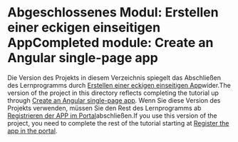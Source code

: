 # <a name="completed-module-create-an-angular-single-page-app"></a><span data-ttu-id="1b5fa-101">Abgeschlossenes Modul: Erstellen einer eckigen einseitigen App</span><span class="sxs-lookup"><span data-stu-id="1b5fa-101">Completed module: Create an Angular single-page app</span></span>

<span data-ttu-id="1b5fa-102">Die Version des Projekts in diesem Verzeichnis spiegelt das Abschließen des Lernprogramms durch [Erstellen einer eckigen einseitigen App](https://docs.microsoft.com/graph/training/angular-tutorial?tutorial-step=1)wider.</span><span class="sxs-lookup"><span data-stu-id="1b5fa-102">The version of the project in this directory reflects completing the tutorial up through [Create an Angular single-page app](https://docs.microsoft.com/graph/training/angular-tutorial?tutorial-step=1).</span></span> <span data-ttu-id="1b5fa-103">Wenn Sie diese Version des Projekts verwenden, müssen Sie den Rest des Lernprogramms ab [Registrieren der APP im Portal](https://docs.microsoft.com/graph/training/angular-tutorial?tutorial-step=2)abschließen.</span><span class="sxs-lookup"><span data-stu-id="1b5fa-103">If you use this version of the project, you need to complete the rest of the tutorial starting at [Register the app in the portal](https://docs.microsoft.com/graph/training/angular-tutorial?tutorial-step=2).</span></span>